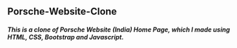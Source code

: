 ## Porsche-Website-Clone
##### This is a clone of Porsche Website (India) Home Page, which I made using HTML, CSS, Bootstrap and Javascript.
